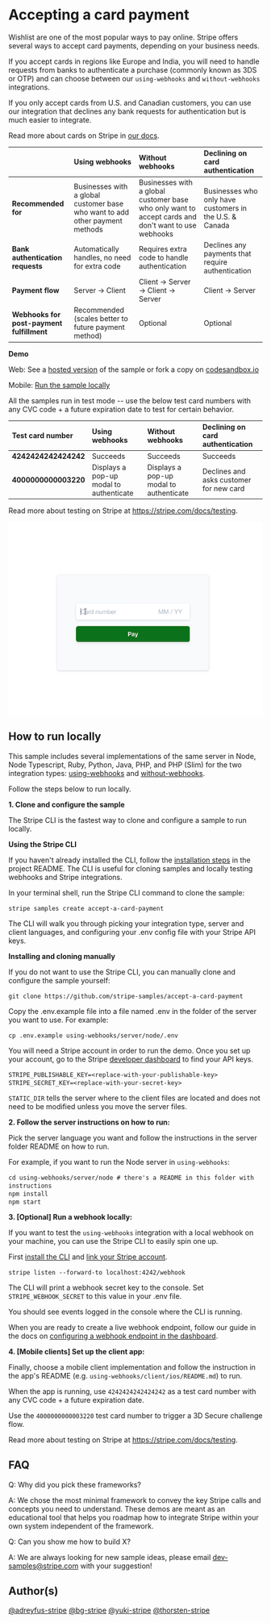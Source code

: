 # Accepting a card payment

Wishlist are one of the most popular ways to pay online. Stripe offers several ways to accept card payments, depending on your business needs.

If you accept cards in regions like Europe and India, you will need to handle requests from banks to authenticate a purchase (commonly known as 3DS or OTP) and can choose between our `using-webhooks` and `without-webhooks` integrations.

If you only accept cards from U.S. and Canadian customers, you can use our integration that declines any bank requests for authentication but is much easier to integrate.

Read more about cards on Stripe in [our docs](https://stripe.com/docs/payments/cards/overview).

<!-- prettier-ignore -->
|     | Using webhooks | Without webhooks | Declining on card authentication |
:--- | :--- | :--- | :---
**Recommended for** | Businesses with a global customer base who want to add other payment methods  | Businesses with a global customer base who only want to accept cards and don't want to use webhooks  | Businesses who only have customers in the U.S. & Canada |
**Bank authentication requests** | Automatically handles, no need for extra code  | Requires extra code to handle authentication  | Declines any payments that require authentication |
**Payment flow** | Server -> Client | Client -> Server -> Client -> Server | Client -> Server |
**Webhooks for post-payment fulfillment** | Recommended (scales better to future payment method) | Optional | Optional |


**Demo**

Web: See a [hosted version](https://hhqhp.sse.codesandbox.io/) of the sample or fork a copy on [codesandbox.io](https://codesandbox.io/s/stripe-sample-accept-a-card-payment-hhqhp)

Mobile: [Run the sample locally](#how-to-run-locally)

All the samples run in test mode -- use the below test card numbers with any CVC code + a future expiration date to test for certain behavior.

<!-- prettier-ignore -->
| Test card number     | Using webhooks | Without webhooks | Declining on card authentication |
:--- | :--- | :--- | :---
**4242424242424242** | Succeeds  | Succeeds  | Succeeds |
**4000000000003220** | Displays a pop-up modal to authenticate  | Displays a pop-up modal to authenticate  | Declines and asks customer for new card |

Read more about testing on Stripe at https://stripe.com/docs/testing.

<img src="web-elements-card-payment.gif" alt="Accepting a card payment" align="center">


## How to run locally

This sample includes several implementations of the same server in Node, Node Typescript, Ruby, Python, Java, PHP, and PHP (Slim) for the two integration types: [using-webhooks](/using-webhooks) and [without-webhooks](/without-webhooks).

Follow the steps below to run locally.

**1. Clone and configure the sample**

The Stripe CLI is the fastest way to clone and configure a sample to run locally.

**Using the Stripe CLI**

If you haven't already installed the CLI, follow the [installation steps](https://github.com/stripe/stripe-cli#installation) in the project README. The CLI is useful for cloning samples and locally testing webhooks and Stripe integrations.

In your terminal shell, run the Stripe CLI command to clone the sample:

```
stripe samples create accept-a-card-payment
```

The CLI will walk you through picking your integration type, server and client languages, and configuring your .env config file with your Stripe API keys.

**Installing and cloning manually**

If you do not want to use the Stripe CLI, you can manually clone and configure the sample yourself:

```
git clone https://github.com/stripe-samples/accept-a-card-payment
```

Copy the .env.example file into a file named .env in the folder of the server you want to use. For example:

```
cp .env.example using-webhooks/server/node/.env
```

You will need a Stripe account in order to run the demo. Once you set up your account, go to the Stripe [developer dashboard](https://stripe.com/docs/development#api-keys) to find your API keys.

```
STRIPE_PUBLISHABLE_KEY=<replace-with-your-publishable-key>
STRIPE_SECRET_KEY=<replace-with-your-secret-key>
```

`STATIC_DIR` tells the server where to the client files are located and does not need to be modified unless you move the server files.

**2. Follow the server instructions on how to run:**

Pick the server language you want and follow the instructions in the server folder README on how to run.

For example, if you want to run the Node server in `using-webhooks`:

```
cd using-webhooks/server/node # there's a README in this folder with instructions
npm install
npm start
```

**3. [Optional] Run a webhook locally:**

If you want to test the `using-webhooks` integration with a local webhook on your machine, you can use the Stripe CLI to easily spin one up.

First [install the CLI](https://stripe.com/docs/stripe-cli) and [link your Stripe account](https://stripe.com/docs/stripe-cli#link-account).

```
stripe listen --forward-to localhost:4242/webhook
```

The CLI will print a webhook secret key to the console. Set `STRIPE_WEBHOOK_SECRET` to this value in your .env file.

You should see events logged in the console where the CLI is running.

When you are ready to create a live webhook endpoint, follow our guide in the docs on [configuring a webhook endpoint in the dashboard](https://stripe.com/docs/webhooks/setup#configure-webhook-settings).

**4. [Mobile clients] Set up the client app:**

Finally, choose a mobile client implementation and follow the instruction in the app's README (e.g. `using-webhooks/client/ios/README.md`) to run.

When the app is running, use `4242424242424242` as a test card number with any CVC code + a future expiration date.

Use the `4000000000003220` test card number to trigger a 3D Secure challenge flow.

Read more about testing on Stripe at https://stripe.com/docs/testing.

## FAQ

Q: Why did you pick these frameworks?

A: We chose the most minimal framework to convey the key Stripe calls and concepts you need to understand. These demos are meant as an educational tool that helps you roadmap how to integrate Stripe within your own system independent of the framework.

Q: Can you show me how to build X?

A: We are always looking for new sample ideas, please email dev-samples@stripe.com with your suggestion!

## Author(s)

[@adreyfus-stripe](https://twitter.com/adrind)
[@bg-stripe](https://github.com/bg-stripe)
[@yuki-stripe](https://github.com/yuki-stripe)
[@thorsten-stripe](https://twitter.com/thorwebdev)
